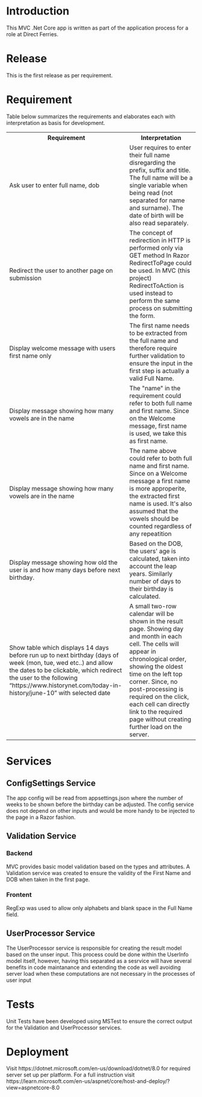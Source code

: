 <h1>Introduction</h1>
<p>
  This MVC .Net Core app is written as part of the application process for a role at Direct Ferries. 
</p>
<h1>Release</h1>
<p>This is the first release as per requirement.</p>
<h1>Requirement</h1>
<p>Table below summarizes the requirements and elaborates each with interpretation as basis for development.</p>
<table>
  <tr>
    <th>Requirement</th>
    <th>Interpretation</th>
  </tr>
  <tr>
    <td>Ask user to enter full name, dob</td>
    <td>User requires to enter their full name disregarding the prefix, suffix and title. The full name will be a single variable when being read (not separated for name and surname). The date of birth will be also read separately.</td>
  </tr>
  <tr>
    <td>Redirect the user to another page on submission</td>
    <td>The concept of redirection in HTTP is performed only via GET method In Razor RedirectToPage could be used. In MVC (this project) RedirectToAction is used instead to perform the same process on submitting the form.</td>
  </tr>
  <tr>
    <td>Display welcome message with users first name only</td>
    <td>The first name needs to be extracted from the full name and therefore require further validation to ensure the input in the first step is actually a valid Full Name.</td>
  </tr>
  <tr>
    <td>Display message showing how many vowels are in the name</td>
    <td>The "name" in the requirement could refer to both full name and first name. Since on the Welcome message, first name is used, we take this as first name.</td>
  </tr>
  <tr>
    <td>Display message showing how many vowels are in the name</td>
    <td>The name above could refer to both full name and first name. Since on a Welcome message a first name is more approperite, the extracted first name is used. It's also assumed that the vowels should be counted regardless of any repeatition</td>
  </tr>
  <tr>
    <td>Display message showing how old the user is and how many days before next birthday.</td>
    <td>Based on the DOB, the users' age is calculated, taken into account the leap years. Similarly number of days to their birthday is calculated.</td>
  </tr>
  <tr>
    <td>Show table which displays 14 days before run up to next birthday (days of week (mon, tue, wed etc..) and allow the dates to be clickable, which redirect the user to the following “https://www.historynet.com/today-in-history/june-10” with selected date
    </td>
    <td>
      A small two-row calendar will be shown in the result page. Showing day and month in each cell. The cells will appear in chronological order, showing the oldest time on the left top corner. Since, no post-processing is required on the click, each cell can directly link to the required page without creating further load on the server.
    </td>
  </tr>
</table>
<h1>Services</h1>
<h2>ConfigSettings Service</h2>
<p>The app config will be read from appsettings.json where the number of weeks to be shown before the birthday can be adjusted. The config service does not depend on other inputs and would be more handy to be injected to the page in a Razor fashion.</p>
<h2>Validation Service</h2>
<h3>Backend</h3>
<p>MVC provides basic model validation based on the types and attributes. A Validation service was created to ensure the validity of the First Name and DOB when taken in the first page.</p>
<h3>Frontent</h3>
<p>RegExp was used to allow only alphabets and blank space in the Full Name field.</p>
<h2>UserProcessor Service</h2> 
<p>The UserProcessor service is responsible for creating the result model based on the unser input. This process could be done within the UserInfo model itself, however, having this separated as a sesrvice will have several benefits in code maintanance and extending the code as well avoiding server load when these computations are not necessary in the processes of user input</p>
<h1>Tests</h1>
<p>Unit Tests have been developed using MSTest to ensure the correct output for the Validation and UserProcessor services.</p>
<p></p>
<h1>Deployment</h1>
<p>Visit https://dotnet.microsoft.com/en-us/download/dotnet/8.0 for required server set up per platform. For a full instruction visit https://learn.microsoft.com/en-us/aspnet/core/host-and-deploy/?view=aspnetcore-8.0</p>
